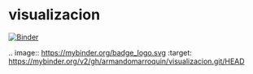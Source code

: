 # visualizacion

[![Binder](https://mybinder.org/badge_logo.svg)](https://mybinder.org/v2/gh/armandomarroquin/visualizacion.git/HEAD)

.. image:: https://mybinder.org/badge_logo.svg
 :target: https://mybinder.org/v2/gh/armandomarroquin/visualizacion.git/HEAD
